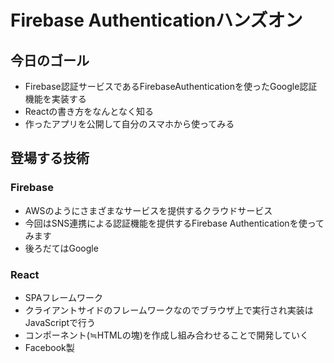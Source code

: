 # Firebase Authenticationハンズオン

## 今日のゴール

- Firebase認証サービスであるFirebaseAuthenticationを使ったGoogle認証機能を実装する
- Reactの書き方をなんとなく知る
- 作ったアプリを公開して自分のスマホから使ってみる

## 登場する技術

### Firebase

- AWSのようにさまざまなサービスを提供するクラウドサービス
- 今回はSNS連携による認証機能を提供するFirebase Authenticationを使ってみます
- 後ろだてはGoogle

### React

- SPAフレームワーク
- クライアントサイドのフレームワークなのでブラウザ上で実行され実装はJavaScriptで行う
- コンポーネント(≒HTMLの塊)を作成し組み合わせることで開発していく
- Facebook製
